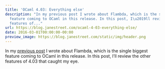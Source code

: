 ```yaml
---
title: 'OCaml 4.03: Everything else'
description: "In my previous post I wrote about Flambda, which is the singlebiggest
  feature coming to OCaml in this release. In this post, I\u2019ll review theother
  features of..."
url: https://blog.janestreet.com/ocaml-4-03-everything-else/
date: 2016-03-01T00:00:00-00:00
preview_image: https://blog.janestreet.com/static/img/header.png
---
```


<p>In my <a href="/flambda">previous post</a> I wrote about Flambda, which is the single
biggest feature coming to OCaml in this release. In this post, I’ll review the
other features of 4.03 that caught my eye.</p>
